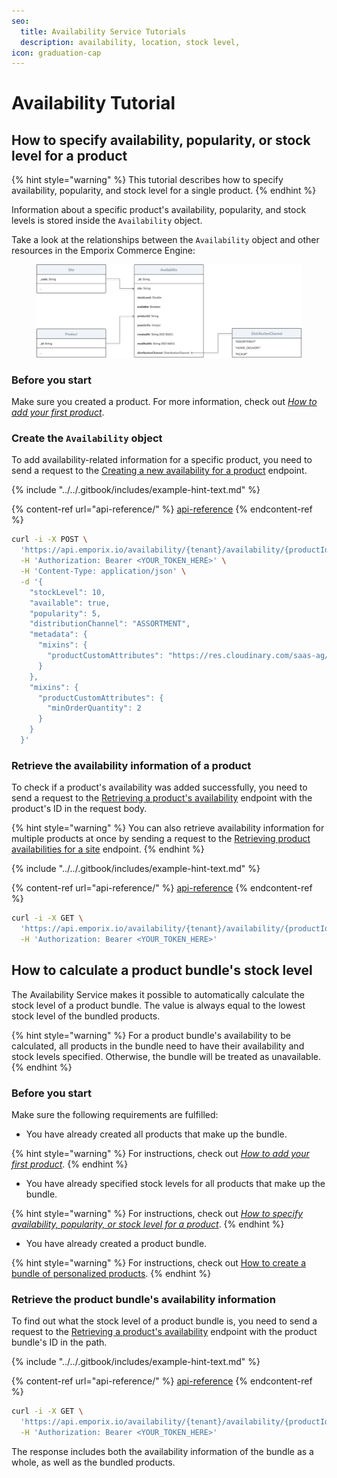 ```yaml
---
seo:
  title: Availability Service Tutorials
  description: availability, location, stock level,
icon: graduation-cap
---
```


# Availability Tutorial

## How to specify availability, popularity, or stock level for a product

{% hint style="warning" %}
This tutorial describes how to specify availability, popularity, and stock level for a single product.
{% endhint %}

Information about a specific product's availability, popularity, and stock levels is stored inside the `Availability` object.

Take a look at the relationships between the `Availability` object and other resources in the Emporix Commerce Engine:

<figure><img src="../../static/availability/availability.svg" alt=""><figcaption></figcaption></figure>

### Before you start

Make sure you created a product. For more information, check out [_How to add your first product_](../../products-labels-and-brands/product-service/product.md#how-to-add-your-first-product).

### Create the `Availability` object

To add availability-related information for a specific product, you need to send a request to the [Creating a new availability for a product](https://developer.emporix.io/api-references/api-guides//orders/availability/api-reference/availabilities#post-availability-tenant-availability-productid-site) endpoint.

{% include "../../.gitbook/includes/example-hint-text.md" %}

{% content-ref url="api-reference/" %}
[api-reference](api-reference/)
{% endcontent-ref %}

```bash
curl -i -X POST \
  'https://api.emporix.io/availability/{tenant}/availability/{productId}/{site}' \
  -H 'Authorization: Bearer <YOUR_TOKEN_HERE>' \
  -H 'Content-Type: application/json' \
  -d '{
    "stockLevel": 10,
    "available": true,
    "popularity": 5,
    "distributionChannel": "ASSORTMENT",
    "metadata": {
      "mixins": {
        "productCustomAttributes": "https://res.cloudinary.com/saas-ag/raw/upload/schemata/productCustomAttributesMixIn.v29.json"
      }
    },
    "mixins": {
      "productCustomAttributes": {
        "minOrderQuantity": 2
      }
    }
  }'
```

### Retrieve the availability information of a product

To check if a product's availability was added successfully, you need to send a request to the [Retrieving a product's availability](https://developer.emporix.io/api-references/api-guides//orders/availability/api-reference/availabilities#post-availability-tenant-availability-search) endpoint with the product's ID in the request body.

{% hint style="warning" %}
You can also retrieve availability information for multiple products at once by sending a request to the [Retrieving product availabilities for a site](https://developer.emporix.io/api-references/api-guides//orders/availability/api-reference/availabilities#post-availability-tenant-availability-search) endpoint.
{% endhint %}

{% include "../../.gitbook/includes/example-hint-text.md" %}

{% content-ref url="api-reference/" %}
[api-reference](api-reference/)
{% endcontent-ref %}

```bash
curl -i -X GET \
  'https://api.emporix.io/availability/{tenant}/availability/{productId}/{site}' \
  -H 'Authorization: Bearer <YOUR_TOKEN_HERE>'
```

## How to calculate a product bundle's stock level

The Availability Service makes it possible to automatically calculate the stock level of a product bundle. The value is always equal to the lowest stock level of the bundled products.

{% hint style="warning" %}
For a product bundle's availability to be calculated, all products in the bundle need to have their availability and stock levels specified. Otherwise, the bundle will be treated as unavailable.
{% endhint %}

### Before you start

Make sure the following requirements are fulfilled:

* You have already created all products that make up the bundle.

{% hint style="warning" %}
For instructions, check out [_How to add your first product_](../../products-labels-and-brands/product-service/product.md#how-to-add-your-first-product).
{% endhint %}

* You have already specified stock levels for all products that make up the bundle.

{% hint style="warning" %}
For instructions, check out [_How to specify availability, popularity, or stock level for a product_](../../products-labels-and-brands/product-service/product.md#how-to-create-a-bundle-of-personalized-products).
{% endhint %}

* You have already created a product bundle.

{% hint style="warning" %}
For instructions, check out [How to create a bundle of personalized products](../../products-labels-and-brands/product-service/product.md#how-to-create-a-bundle-of-personalized-products).
{% endhint %}

### Retrieve the product bundle's availability information

To find out what the stock level of a product bundle is, you need to send a request to the [Retrieving a product's availability](https://developer.emporix.io/api-references/api-guides//orders/availability/api-reference/availabilities#get-availability-tenant-availability-productid-site) endpoint with the product bundle's ID in the path.

{% include "../../.gitbook/includes/example-hint-text.md" %}

{% content-ref url="api-reference/" %}
[api-reference](api-reference/)
{% endcontent-ref %}

```bash
curl -i -X GET \
  'https://api.emporix.io/availability/{tenant}/availability/{productId}/{site}' \
  -H 'Authorization: Bearer <YOUR_TOKEN_HERE>'
```

The response includes both the availability information of the bundle as a whole, as well as the bundled products.
